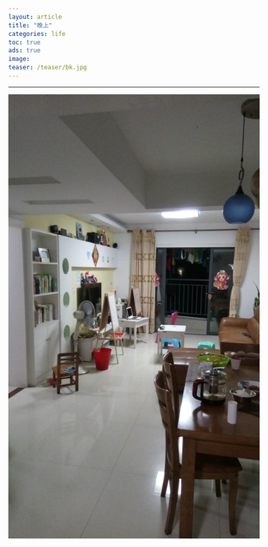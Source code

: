 ```yaml
---
layout: article
title: "晚上"
categories: life
toc: true
ads: true
image:
teaser: /teaser/bk.jpg
---
```


---



![df](https://github.com/storage201602/storage201602/blob/master/myhome2016/_posts/life/2016-10-04-20161004224208life.md/14755921125091209163468.jpg?raw=true)

